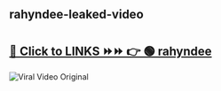 
 ## rahyndee-leaked-video 

# <h2><a href="https://clipsfans.com/rahyndee&ref=git">🔗 Click to LINKS ⏩⏩ 👉 🟢 rahyndee </a></h2>

<a href="https://clipsfans.com/rahyndee&ref=git" rel="nofollow" data-target="animated-image.originalLink"><img src="https://i.ibb.co.com/xMMVF88/686577567.gif" alt="Viral Video Original" style="max-width: 100%; display: inline-block;" data-target="animated-image.originalImage"></a>
